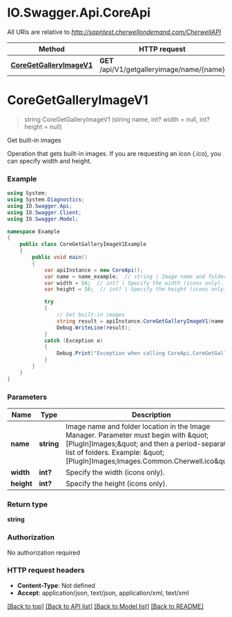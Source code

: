 # IO.Swagger.Api.CoreApi

All URIs are relative to *http://sapntest.cherwellondemand.com/CherwellAPI*

Method | HTTP request | Description
------------- | ------------- | -------------
[**CoreGetGalleryImageV1**](CoreApi.md#coregetgalleryimagev1) | **GET** /api/V1/getgalleryimage/name/{name} | Get built-in images


<a name="coregetgalleryimagev1"></a>
# **CoreGetGalleryImageV1**
> string CoreGetGalleryImageV1 (string name, int? width = null, int? height = null)

Get built-in images

Operation that gets built-in images. If you are requesting an icon (.ico), you can specify width and height.

### Example
```csharp
using System;
using System.Diagnostics;
using IO.Swagger.Api;
using IO.Swagger.Client;
using IO.Swagger.Model;

namespace Example
{
    public class CoreGetGalleryImageV1Example
    {
        public void main()
        {
            var apiInstance = new CoreApi();
            var name = name_example;  // string | Image name and folder location in the Image Manager. Parameter must begin with \"[PlugIn]Images;\" and then a period-separated list of folders. Example: \"[PlugIn]Images;Images.Common.Cherwell.ico\".
            var width = 56;  // int? | Specify the width (icons only). (optional) 
            var height = 56;  // int? | Specify the height (icons only). (optional) 

            try
            {
                // Get built-in images
                string result = apiInstance.CoreGetGalleryImageV1(name, width, height);
                Debug.WriteLine(result);
            }
            catch (Exception e)
            {
                Debug.Print("Exception when calling CoreApi.CoreGetGalleryImageV1: " + e.Message );
            }
        }
    }
}
```

### Parameters

Name | Type | Description  | Notes
------------- | ------------- | ------------- | -------------
 **name** | **string**| Image name and folder location in the Image Manager. Parameter must begin with \&quot;[PlugIn]Images;\&quot; and then a period-separated list of folders. Example: \&quot;[PlugIn]Images;Images.Common.Cherwell.ico\&quot;. | 
 **width** | **int?**| Specify the width (icons only). | [optional] 
 **height** | **int?**| Specify the height (icons only). | [optional] 

### Return type

**string**

### Authorization

No authorization required

### HTTP request headers

 - **Content-Type**: Not defined
 - **Accept**: application/json, text/json, application/xml, text/xml

[[Back to top]](#) [[Back to API list]](../README.md#documentation-for-api-endpoints) [[Back to Model list]](../README.md#documentation-for-models) [[Back to README]](../README.md)

